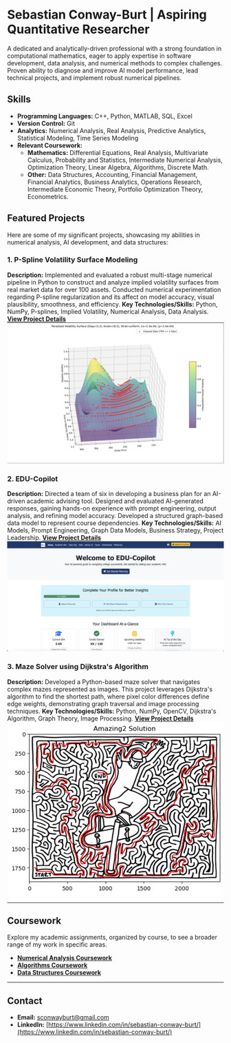 # Sebastian Conway-Burt | Aspiring Quantitative Researcher

A dedicated and analytically-driven professional with a strong foundation in computational mathematics, eager to apply expertise in software development, data analysis, and numerical methods to complex challenges. Proven ability to diagnose and improve AI model performance, lead technical projects, and implement robust numerical pipelines.

## Skills

* **Programming Languages:** C++, Python, MATLAB, SQL, Excel
* **Version Control:** Git
* **Analytics:** Numerical Analysis, Real Analysis, Predictive Analytics, Statistical Modeling, Time Series Modeling
* **Relevant Coursework:**
    * **Mathematics:** Differential Equations, Real Analysis, Multivariate Calculus, Probability and Statistics, Intermediate Numerical Analysis, Optimization Theory, Linear Algebra, Algorithms, Discrete Math.
    * **Other:** Data Structures, Accounting, Financial Management, Financial Analytics, Business Analytics, Operations Research, Intermediate Economic Theory, Portfolio Optimization Theory, Econometrics.

## Featured Projects

Here are some of my significant projects, showcasing my abilities in numerical analysis, AI development, and data structures:

### 1. P-Spline Volatility Surface Modeling
**Description:** Implemented and evaluated a robust multi-stage numerical pipeline in Python to construct and analyze implied volatility surfaces from real market data for over 100 assets. Conducted numerical experimentation regarding P-spline regularization and its affect on model accuracy, visual plausibility, smoothness, and efficiency.
**Key Technologies/Skills:** Python, NumPy, P-splines, Implied Volatility, Numerical Analysis, Data Analysis.
**[View Project Details](./Projects/numerical_analysis_project/README.md)**
![Preview of a Volatility Surface](./images/Volatility_Surface.png)

### 2. EDU-Copilot
**Description:** Directed a team of six in developing a business plan for an AI-driven academic advising tool. Designed and evaluated AI-generated responses, gaining hands-on experience with prompt engineering, output analysis, and refining model accuracy. Developed a structured graph-based data model to represent course dependencies.
**Key Technologies/Skills:** AI Models, Prompt Engineering, Graph Data Models, Business Strategy, Project Leadership.
**[View Project Details](./Projects/edu_copilot_project/README.md)**
![Website](./images/EDU_Copilot.png)

### 3. Maze Solver using Dijkstra's Algorithm
**Description:** Developed a Python-based maze solver that navigates complex mazes represented as images. This project leverages Dijkstra's algorithm to find the shortest path, where pixel color differences define edge weights, demonstrating graph traversal and image processing techniques.
**Key Technologies/Skills:** Python, NumPy, OpenCV, Dijkstra's Algorithm, Graph Theory, Image Processing.
**[View Project Details](./Projects/maze_dijkstra_solver/README.md)**
![Maze Example](./images/Maze_Solution.png)

---

## Coursework

Explore my academic assignments, organized by course, to see a broader range of my work in specific areas.

* **[Numerical Analysis Coursework](./Coursework/numerical_analysis/README.md)**
* **[Algorithms Coursework](./Coursework/algorithms/README.md)**
* **[Data Structures Coursework](./Coursework/data_structures/README.md)**

---

## Contact

* **Email:** sconwayburt@gmail.com
* **LinkedIn:** [https://www.linkedin.com/in/sebastian-conway-burt/](https://www.linkedin.com/in/sebastian-conway-burt/)
